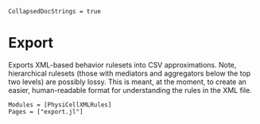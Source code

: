 ```@meta
CollapsedDocStrings = true
```

# Export

Exports XML-based behavior rulesets into CSV approximations.
Note, hierarchical rulesets (those with mediators and aggregators below the top two levels) are possibly lossy.
This is meant, at the moment, to create an easier, human-readable format for understanding the rules in the XML file.

```@autodocs
Modules = [PhysiCellXMLRules]
Pages = ["export.jl"]
```